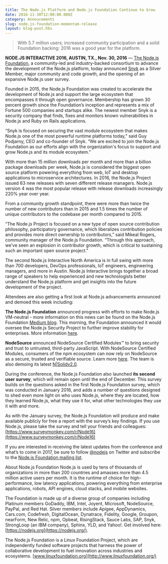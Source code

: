 ```yaml
---
title: The Node.js Platform and Node.js Foundation Continue to Grow
date: 2016-11-30T12:00:00.000Z
category: Annoucements
slug: node.js-foundation-momentum-release
layout: blog-post.hbs
---
```


> With 5.7 million users; increased community participation and a solid Foundation backing: 2016 was a good year for the platform.

**NODE.JS INTERACTIVE 2016, AUSTIN, TX., Nov. 30, 2016** — [The Node.js Foundation](https://foundation.nodejs.org/), a community-led and industry-backed consortium to advance the development of the Node.js platform, today announced [Snyk](https://snyk.io) as a Silver Member, major community and code growth, and the opening of an expansive Node.js user survey.

Founded in 2015, the Node.js Foundation was created to accelerate the development of Node.js and support the large ecosystem that encompasses it through open governance. Membership has grown 30 percent growth since the Foundation’s inception and represents a mix of Fortune 500 companies and startups alike. The newest member Snyk is a security company that finds, fixes and monitors known vulnerabilities in Node.js and Ruby on Rails applications.

“Snyk is focused on securing the vast module ecosystem that makes Node.js one of the most powerful runtime platforms today,” said Guy Podjarny, CEO and co-founder of Snyk. “We are excited to join the Node.js Foundation as our efforts align with the organization's focus to support and grow Node.js and its module ecosystem.”

With more than 15 million downloads per month and more than a billion package downloads per week, Node.js is considered the biggest open source platform powering everything from web, IoT and desktop applications to microservice architectures. In 2016, the Node.js Project issued 63 new releases with seven different release managers. Node.js version 4 was the most popular release with release downloads increasingly 220% year over year.

From a community growth standpoint, there were more than twice the number of new contributors than in 2015 and 1.5 times the number of unique contributors to the codebase per month compared to 2015.

“The Node.js Project is focused on a new type of open source contribution philosophy, participatory governance, which liberalizes contribution policies and provides more direct ownership to contributors,” said Mikeal Rogers, community manager  of the Node.js Foundation. “Through this approach, we’ve seen an explosion in contributor growth, which is critical to sustaining such an important open source project.”

The second Node.js Interactive North America is in full swing with more than 700 developers, DevOps professionals, IoT engineers, engineering managers, and more in Austin. Node.js Interactive brings together a broad range of speakers to help experienced and new technologists better understand the Node.js platform and get insights into the future development of the project.

Attendees are also getting a first look at Node.js advancements announced and demoed this week including:

**The Node.js Foundation** announced progress with efforts to make Node.js VM-neutral - more information on this news can be found on the Node.js Foundation [Medium blog](https://medium.com/@nodejs/ibm-intel-microsoft-mozilla-and-nodesource-join-forces-on-node-js-48e21ffb697d#.jylk1mc0l). This morning, the Foundation announced it would oversee the Node.js Security Project to further improve stability for enterprises. More information [here](http://www.marketwired.com/press-release/nodejs-foundation-to-oversee-nodejs-security-project-to-further-improve-stability-enterprises-2179602.htm).

**NodeSource** announced NodeSource Certified Modules™ to bring security and trust to untrusted, third-party JavaScript. With NodeSource Certified Modules, consumers of the npm ecosystem can now rely on NodeSource as a secure, trusted and verifiable source. Learn more [here](https://certified.nodesource.com/). The team is also demoing its latest [N|Solidv2.0](https://nodesource.com/products/nsolid).

During the conference, the Node.js Foundation also launched **its second user survey**, which will remain open until the end of December. This survey builds on the questions asked in the first Node.js Foundation survey, which was conducted in January 2016, and adds a number of questions designed to shed even more light on who uses Node.js, where they are located, how they learned Node.js, what they use it for, what other technologies they use it with and more.

As with the January survey, the Node.js Foundation will produce and make available publicly for free a report with the survey’s key findings. If you use Node.js, please take the survey and tell your friends and colleagues: [https://www.surveymonkey.com/r/Node16](https://www.surveymonkey.com/r/Node16)

If you are interested in receiving the latest updates from the conference and what’s to come in 2017, be sure to follow [@nodejs](https://twitter.com/nodejs) on Twitter and subscribe to the [Node.js Foundation mailing list](http://go.linuxfoundation.org/l/6342/2015-09-15/2sgqpp).

About Node.js Foundation
Node.js is used by tens of thousands of organizations in more than 200 countries and amasses more than 4.5 million active users per month. It is the runtime of choice for high-performance, low latency applications, powering everything from enterprise applications, robots, API engines, cloud stacks, and mobile websites.

The Foundation is made up of a diverse group of companies including Platinum members GoDaddy, IBM, Intel, Joyent, Microsoft, NodeSource, PayPal, and Red Hat. Silver members include Apigee, AppDynamics, Cars.com, Codefresh, DigitalOcean, Dynatrace, Fidelity, Google, Groupon, nearForm, New Relic, npm, Opbeat, RisingStack, Sauce Labs, SAP, Snyk, StrongLoop (an IBM company), Sphinx, YLD, and Yahoo!. Get involved here: [https://nodejs.org](https://nodejs.org/).

The Node.js Foundation is a Linux Foundation Project, which are independently funded software projects that harness the power of collaborative development to fuel innovation across industries and ecosystems. [www.linuxfoundation.org](http://www.linuxfoundation.org/)
